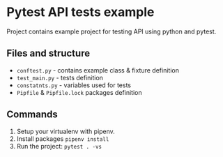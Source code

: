 # Pytest API tests example

Project contains example project for testing API using python and pytest.

## Files and structure

- `conftest.py` - contains example class & fixture definition
- `test_main.py` - tests definition
- `constatnts.py` - variables used for tests
- `Pipfile` & `Pipfile.lock` packages definition

## Commands

1. Setup your virtualenv with pipenv.
2. Install packages `pipenv install`
3. Run the project: `pytest . -vs`